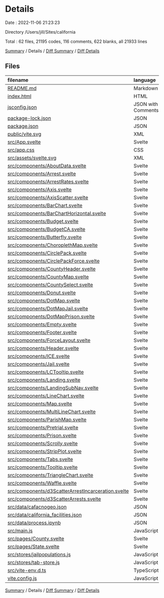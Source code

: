 # Details

Date : 2022-11-06 21:23:23

Directory /Users/jill/Sites/california

Total : 62 files,  21195 codes, 116 comments, 622 blanks, all 21933 lines

[Summary](results.md) / Details / [Diff Summary](diff.md) / [Diff Details](diff-details.md)

## Files
| filename | language | code | comment | blank | total |
| :--- | :--- | ---: | ---: | ---: | ---: |
| [README.md](/README.md) | Markdown | 11 | 0 | 6 | 17 |
| [index.html](/index.html) | HTML | 13 | 0 | 1 | 14 |
| [jsconfig.json](/jsconfig.json) | JSON with Comments | 17 | 17 | 1 | 35 |
| [package-lock.json](/package-lock.json) | JSON | 2,187 | 0 | 1 | 2,188 |
| [package.json](/package.json) | JSON | 28 | 0 | 1 | 29 |
| [public/vite.svg](/public/vite.svg) | XML | 1 | 0 | 0 | 1 |
| [src/App.svelte](/src/App.svelte) | Svelte | 32 | 0 | 5 | 37 |
| [src/app.css](/src/app.css) | CSS | 102 | 1 | 19 | 122 |
| [src/assets/svelte.svg](/src/assets/svelte.svg) | XML | 1 | 0 | 0 | 1 |
| [src/components/AboutData.svelte](/src/components/AboutData.svelte) | Svelte | 147 | 0 | 8 | 155 |
| [src/components/Arrest.svelte](/src/components/Arrest.svelte) | Svelte | 92 | 4 | 11 | 107 |
| [src/components/ArrestRates.svelte](/src/components/ArrestRates.svelte) | Svelte | 173 | 0 | 23 | 196 |
| [src/components/Axis.svelte](/src/components/Axis.svelte) | Svelte | 50 | 0 | 9 | 59 |
| [src/components/AxisScatter.svelte](/src/components/AxisScatter.svelte) | Svelte | 22 | 0 | 1 | 23 |
| [src/components/BarChart.svelte](/src/components/BarChart.svelte) | Svelte | 50 | 0 | 11 | 61 |
| [src/components/BarChartHorizontal.svelte](/src/components/BarChartHorizontal.svelte) | Svelte | 43 | 0 | 6 | 49 |
| [src/components/Budget.svelte](/src/components/Budget.svelte) | Svelte | 52 | 19 | 6 | 77 |
| [src/components/BudgetCA.svelte](/src/components/BudgetCA.svelte) | Svelte | 153 | 6 | 22 | 181 |
| [src/components/Butterfly.svelte](/src/components/Butterfly.svelte) | Svelte | 117 | 0 | 26 | 143 |
| [src/components/ChoroplethMap.svelte](/src/components/ChoroplethMap.svelte) | Svelte | 184 | 0 | 25 | 209 |
| [src/components/CirclePack.svelte](/src/components/CirclePack.svelte) | Svelte | 151 | 8 | 25 | 184 |
| [src/components/CirclePackForce.svelte](/src/components/CirclePackForce.svelte) | Svelte | 108 | 3 | 11 | 122 |
| [src/components/CountyHeader.svelte](/src/components/CountyHeader.svelte) | Svelte | 220 | 0 | 17 | 237 |
| [src/components/CountyMap.svelte](/src/components/CountyMap.svelte) | Svelte | 96 | 1 | 20 | 117 |
| [src/components/CountySelect.svelte](/src/components/CountySelect.svelte) | Svelte | 44 | 0 | 4 | 48 |
| [src/components/Donut.svelte](/src/components/Donut.svelte) | Svelte | 166 | 0 | 22 | 188 |
| [src/components/DotMap.svelte](/src/components/DotMap.svelte) | Svelte | 151 | 0 | 18 | 169 |
| [src/components/DotMapJail.svelte](/src/components/DotMapJail.svelte) | Svelte | 144 | 0 | 18 | 162 |
| [src/components/DotMapPrison.svelte](/src/components/DotMapPrison.svelte) | Svelte | 144 | 0 | 18 | 162 |
| [src/components/Empty.svelte](/src/components/Empty.svelte) | Svelte | 0 | 0 | 1 | 1 |
| [src/components/Footer.svelte](/src/components/Footer.svelte) | Svelte | 336 | 0 | 5 | 341 |
| [src/components/ForceLayout.svelte](/src/components/ForceLayout.svelte) | Svelte | 67 | 5 | 13 | 85 |
| [src/components/Header.svelte](/src/components/Header.svelte) | Svelte | 11 | 0 | 1 | 12 |
| [src/components/ICE.svelte](/src/components/ICE.svelte) | Svelte | 5 | 0 | 0 | 5 |
| [src/components/Jail.svelte](/src/components/Jail.svelte) | Svelte | 181 | 4 | 21 | 206 |
| [src/components/LCTooltip.svelte](/src/components/LCTooltip.svelte) | Svelte | 27 | 0 | 2 | 29 |
| [src/components/Landing.svelte](/src/components/Landing.svelte) | Svelte | 227 | 0 | 8 | 235 |
| [src/components/LandingSubNav.svelte](/src/components/LandingSubNav.svelte) | Svelte | 100 | 0 | 10 | 110 |
| [src/components/LineChart.svelte](/src/components/LineChart.svelte) | Svelte | 186 | 10 | 20 | 216 |
| [src/components/Map.svelte](/src/components/Map.svelte) | Svelte | 194 | 0 | 31 | 225 |
| [src/components/MultiLineChart.svelte](/src/components/MultiLineChart.svelte) | Svelte | 78 | 0 | 8 | 86 |
| [src/components/ParishMap.svelte](/src/components/ParishMap.svelte) | Svelte | 98 | 1 | 18 | 117 |
| [src/components/Pretrial.svelte](/src/components/Pretrial.svelte) | Svelte | 65 | 26 | 13 | 104 |
| [src/components/Prison.svelte](/src/components/Prison.svelte) | Svelte | 58 | 0 | 8 | 66 |
| [src/components/Scrolly.svelte](/src/components/Scrolly.svelte) | Svelte | 70 | 0 | 14 | 84 |
| [src/components/StripPlot.svelte](/src/components/StripPlot.svelte) | Svelte | 127 | 0 | 23 | 150 |
| [src/components/Tabs.svelte](/src/components/Tabs.svelte) | Svelte | 56 | 0 | 8 | 64 |
| [src/components/Tooltip.svelte](/src/components/Tooltip.svelte) | Svelte | 88 | 8 | 5 | 101 |
| [src/components/TriangleChart.svelte](/src/components/TriangleChart.svelte) | Svelte | 25 | 0 | 3 | 28 |
| [src/components/Waffle.svelte](/src/components/Waffle.svelte) | Svelte | 64 | 0 | 8 | 72 |
| [src/components/d3ScatterArrestIncarceration.svelte](/src/components/d3ScatterArrestIncarceration.svelte) | Svelte | 175 | 0 | 17 | 192 |
| [src/components/d3ScatterArrests.svelte](/src/components/d3ScatterArrests.svelte) | Svelte | 180 | 0 | 17 | 197 |
| [src/data/cafacnogeo.json](/src/data/cafacnogeo.json) | JSON | 4,370 | 0 | 0 | 4,370 |
| [src/data/california_facilities.json](/src/data/california_facilities.json) | JSON | 7,948 | 0 | 0 | 7,948 |
| [src/data/process.ipynb](/src/data/process.ipynb) | JSON | 1,566 | 0 | 2 | 1,568 |
| [src/main.js](/src/main.js) | JavaScript | 6 | 0 | 3 | 9 |
| [src/pages/County.svelte](/src/pages/County.svelte) | Svelte | 89 | 0 | 18 | 107 |
| [src/pages/State.svelte](/src/pages/State.svelte) | Svelte | 73 | 0 | 5 | 78 |
| [src/stores/jailpopulations.js](/src/stores/jailpopulations.js) | JavaScript | 4 | 0 | 1 | 5 |
| [src/stores/tab-store.js](/src/stores/tab-store.js) | JavaScript | 13 | 0 | 1 | 14 |
| [src/vite-env.d.ts](/src/vite-env.d.ts) | TypeScript | 0 | 2 | 1 | 3 |
| [vite.config.js](/vite.config.js) | JavaScript | 9 | 1 | 2 | 12 |

[Summary](results.md) / Details / [Diff Summary](diff.md) / [Diff Details](diff-details.md)